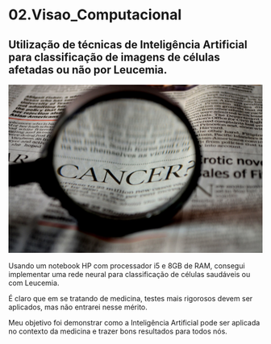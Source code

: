 # 02.Visao_Computacional
## Utilização de técnicas de Inteligência Artificial para classificação de imagens de células afetadas ou não por Leucemia.

<img src="cancer.jpg">

Usando um notebook HP com processador i5 e 8GB de RAM, consegui implementar uma rede neural para classificação de células saudáveis ou com Leucemia.

É claro que em se tratando de medicina, testes mais rigorosos devem ser aplicados, mas não entrarei nesse mérito.

Meu objetivo foi demonstrar como a Inteligência Artificial pode ser aplicada no contexto da medicina e trazer bons resultados para todos nós.


